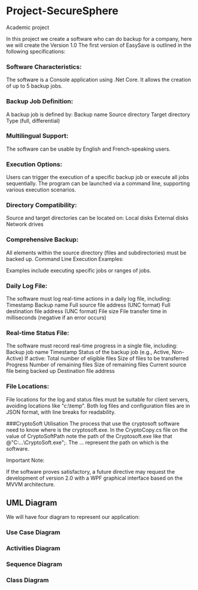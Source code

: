 # Project-SecureSphere
Academic project

In this project we create a software who can do backup for a company, here we will create the Version 1.0
The first version of EasySave is outlined in the following specifications:
### Software Characteristics:

The software is a Console application using .Net Core.
It allows the creation of up to 5 backup jobs.

### Backup Job Definition:
A backup job is defined by:
Backup name
Source directory
Target directory
Type (full, differential)


### Multilingual Support:
The software can be usable by English and French-speaking users.

### Execution Options:
Users can trigger the execution of a specific backup job or execute all jobs sequentially.
The program can be launched via a command line, supporting various execution scenarios.

### Directory Compatibility:
Source and target directories can be located on:
Local disks
External disks
Network drives

### Comprehensive Backup:
All elements within the source directory (files and subdirectories) must be backed up.
Command Line Execution Examples:

Examples include executing specific jobs or ranges of jobs.
###    Daily Log File:

The software must log real-time actions in a daily log file, including:
Timestamp
Backup name
Full source file address (UNC format)
Full destination file address (UNC format)
File size
File transfer time in milliseconds (negative if an error occurs)

### Real-time Status File:

The software must record real-time progress in a single file, including:
Backup job name
Timestamp
Status of the backup job (e.g., Active, Non-Active)
If active:
Total number of eligible files
Size of files to be transferred
Progress
Number of remaining files
Size of remaining files
Current source file being backed up
Destination file address

### File Locations:

File locations for the log and status files must be suitable for client servers, avoiding locations like "c:\temp".
Both log files and configuration files are in JSON format, with line breaks for readability.

###CryptoSoft Utilisation
The process that use the cryptosoft software need to know where is the cryptosoft.exe.
In the CryptoCopy.cs file on the value of CryptoSoftPath note the path of the Cryptosoft.exe like that @"C:\...\CryptoSoft.exe";.
The ... represent the path on which is the software.

Important Note:

If the software proves satisfactory, a future directive may request the development of version 2.0 with a WPF graphical interface based on the MVVM architecture.



## UML Diagram

We will have four diagram to represent our application:

### Use Case Diagram

### Activities Diagram

### Sequence Diagram

### Class Diagram

## 



